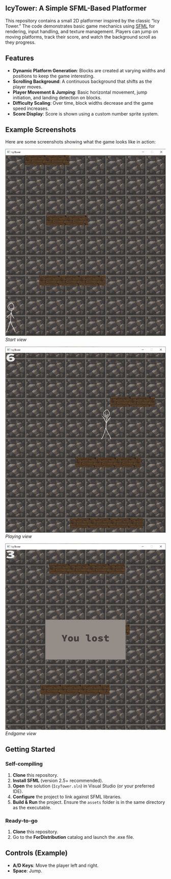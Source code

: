 ## **IcyTower: A Simple SFML-Based Platformer**

This repository contains a small 2D platformer inspired by the classic “Icy Tower.” The code demonstrates basic game mechanics using [SFML](https://www.sfml-dev.org/) for rendering, input handling, and texture management. Players can jump on moving platforms, track their score, and watch the background scroll as they progress.


## Features

- **Dynamic Platform Generation**: Blocks are created at varying widths and positions to keep the game interesting.
- **Scrolling Background**: A continuous background that shifts as the player moves.
- **Player Movement & Jumping**: Basic horizontal movement, jump initiation, and landing detection on blocks.
- **Difficulty Scaling**: Over time, block widths decrease and the game speed increases.
- **Score Display**: Score is shown using a custom number sprite system.

## Example Screenshots

Here are some screenshots showing what the game looks like in action:

![Screenshot 1](screenshots/screenshot1.png)
*Start view*

![Screenshot 2](screenshots/screenshot2.png)
*Playing view*

![Screenshot 3](screenshots/screenshot3.png)
*Endgame view*

## Getting Started

### Self-compiling
1. **Clone** this repository.
2. **Install SFML** (version 2.5+ recommended).
3. **Open** the solution (`IcyTower.sln`) in Visual Studio (or your preferred IDE).
4. **Configure** the project to link against SFML libraries.
5. **Build & Run** the project. Ensure the `assets` folder is in the same directory as the executable.
### Ready-to-go
1. **Clone** this repository.
2. Go to the **ForDistribution** catalog and launch the .exe file.
   
## Controls (Example)

- **A/D Keys**: Move the player left and right.
- **Space**: Jump.
